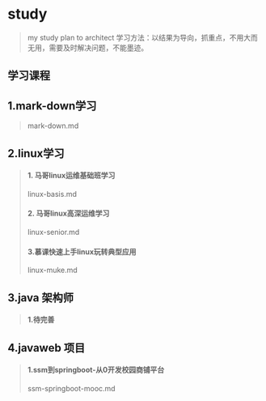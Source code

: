 # study
> my study plan to architect
> 学习方法：以结果为导向，抓重点，不用大而无用，需要及时解决问题，不能墨迹。

## 学习课程

## 1.mark-down学习
> mark-down.md

## 2.linux学习
> #### 1. 马哥linux运维基础班学习
> linux-basis.md
> #### 2. 马哥linux高深运维学习
> linux-senior.md
> #### 3.慕课快速上手linux玩转典型应用
> linux-muke.md

## 3.java 架构师
> #### 1.待完善

## 4.javaweb 项目
> #### 1.ssm到springboot-从0开发校园商铺平台
> ssm-springboot-mooc.md

